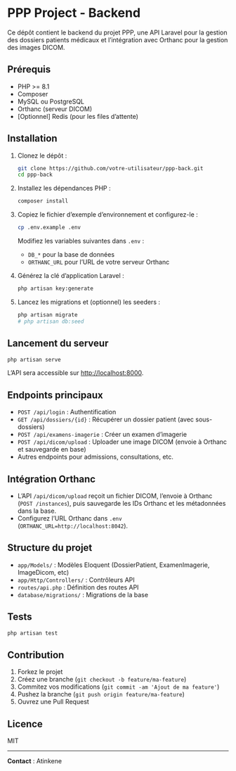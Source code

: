 # PPP Project - Backend

Ce dépôt contient le backend du projet PPP, une API Laravel pour la gestion des dossiers patients médicaux et l’intégration avec Orthanc pour la gestion des images DICOM.

## Prérequis

- PHP >= 8.1
- Composer
- MySQL ou PostgreSQL
- Orthanc (serveur DICOM)
- [Optionnel] Redis (pour les files d’attente)

## Installation

1. Clonez le dépôt :

   ```bash
   git clone https://github.com/votre-utilisateur/ppp-back.git
   cd ppp-back
   ```

2. Installez les dépendances PHP :

   ```bash
   composer install
   ```

3. Copiez le fichier d’exemple d’environnement et configurez-le :

   ```bash
   cp .env.example .env
   ```

   Modifiez les variables suivantes dans `.env` :
   - `DB_*` pour la base de données
   - `ORTHANC_URL` pour l’URL de votre serveur Orthanc

4. Générez la clé d’application Laravel :

   ```bash
   php artisan key:generate
   ```

5. Lancez les migrations et (optionnel) les seeders :

   ```bash
   php artisan migrate
   # php artisan db:seed
   ```

## Lancement du serveur

```bash
php artisan serve
```

L’API sera accessible sur [http://localhost:8000](http://localhost:8000).

## Endpoints principaux

- `POST /api/login` : Authentification
- `GET /api/dossiers/{id}` : Récupérer un dossier patient (avec sous-dossiers)
- `POST /api/examens-imagerie` : Créer un examen d’imagerie
- `POST /api/dicom/upload` : Uploader une image DICOM (envoie à Orthanc et sauvegarde en base)
- Autres endpoints pour admissions, consultations, etc.

## Intégration Orthanc

- L’API `/api/dicom/upload` reçoit un fichier DICOM, l’envoie à Orthanc (`POST /instances`), puis sauvegarde les IDs Orthanc et les métadonnées dans la base.
- Configurez l’URL Orthanc dans `.env` (`ORTHANC_URL=http://localhost:8042`).

## Structure du projet

- `app/Models/` : Modèles Eloquent (DossierPatient, ExamenImagerie, ImageDicom, etc)
- `app/Http/Controllers/` : Contrôleurs API
- `routes/api.php` : Définition des routes API
- `database/migrations/` : Migrations de la base

## Tests

```bash
php artisan test
```

## Contribution

1. Forkez le projet
2. Créez une branche (`git checkout -b feature/ma-feature`)
3. Commitez vos modifications (`git commit -am 'Ajout de ma feature'`)
4. Pushez la branche (`git push origin feature/ma-feature`)
5. Ouvrez une Pull Request

## Licence

MIT

---

**Contact** : Atinkene